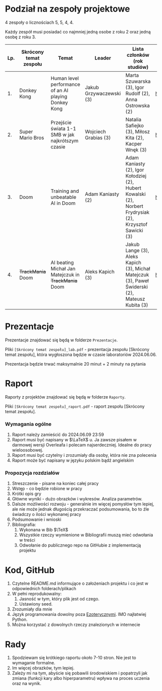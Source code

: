 # Podział na zespoły projektowe

4 zespoły o licznościach 5, 5, 4, 4.

Każdy zespół musi posiadać co najmniej jedną osobe z roku 2 oraz jedną osobę z roku 3.


|        Lp.     |    Skrócony temat zespołu | Temat |    Leader   |        Lista członków (rok studiów)                  |  Link do GitHuba |
|--------------|--------------------|-------------------------------|-----------------------------|-------|-------|
|1.| Donkey Kong | Human level performance of an AI playing Donkey Kong | Jakub Grzywaczewski (3) | Marta Szuwarska (3), Igor Rudolf (2), Anna Ostrowska (2) | https://github.com/OptimalAgents/RL-DonkeyKong |
|2.| Super Mario Bros | Przejście świata 1-1 SMB w jak najkrótszym czasie | Wojciech Grabias (3) | Natalia Safiejko (3), Miłosz Kita (2), Kacper Wnęk (3)| https://github.com/WojtekGrbs/SuperMarioBrosRL |
|3.| Doom             | Training and unbeatable AI in Doom | Adam Kaniasty (2) | Adam Kaniasty (2), Igor Kołodziej (2), Hubert Kowalski (2), Norbert Frydrysiak (2), Krzysztof Sawicki (3) | https://github.com/AdamKaniasty/RL-Doom |
|4.| ~~TrackMania~~ Doom | AI beating Michał Jan Matejczuk in ~~TrackMania~~ Doom | Aleks Kapich (3) | Jakub Lange (3), Aleks Kapich (3), Michał Matejczuk (3), Paweł Świderski (2), Mateusz Kubita (3) | https://github.com/AKapich/Reinforcement_Learning_Doom |


# Prezentacje

Prezentacje znajdować się będą w folderze `Prezentacje`.

Pliki `[Skrócony temat zespołu]_lab.pdf` - prezentacja zespołu [Skrócony temat zespołu], która wygłoszona będzie w czasie laboratoriów 2024.06.06.

Prezentacja będzie trwać maksymalnie 20 minut + 2 minuty na pytania


# Raport

Raporty z projektów znajdować się będą w folderze `Raporty`.

Pliki `[Skrócony temat zespołu]_raport.pdf` - raport zespołu [Skrócony temat zespołu].


### Wymagania ogólne
1. Raport należy zamieścić do 2024.06.09 23:59
2. Raport musi być napisany w $\LaTeX$ u. Ja zawsze pisałem w darmowej wersji Overleafa i polecam najserdeczniej. Idealne do pracy wieloosobowej.
3. Raport musi być czytelny i zrozumiały dla osoby, która nie zna polecenia
4. Raport może być napisany w języku polskim bądź angielskim

### Propozycja rozdziałów
1. Streszczenie - pisane na koniec całej pracy
4. Wstęp - co będzie robione w pracy
3. Krótki opis gry
4. Główne wyniki - dużo obrazków i wykresów. Analiza parametrów.
5. Dalsze możliwości rozwoju - generalnie im więcej pomysłów tym lepiej, ale nie może jednak długością przekraczać podsumowania, bo to źle świadczy o ilości wykonanej pracy
6. Podsumowanie i wnioski
7. Bibliografia:
    1. Wykonana w Bib $\TeX$
    2. Wszystkie rzeczy wymienione w Bibliografii muszą mieć odwołania w treści
    3. Odwołanie do publicznego repo na GitHubie z implementacją projektu

# Kod, GitHub
1. Czytelne README.md informujące o założeniach projektu i co jest w odpowiednich folderach/plikach
2. W pełni reprodukowalny:
    1. Jasność w tym, który plik jest od czego.
    2. Ustawiony seed.
3. Zrozumiały dla mnie
4. Język programowania dowolny poza [Ezoterycznymi](https://en.wikipedia.org/wiki/Esoteric_programming_language). IMO najłatwiej Python.
5. Można korzystać z dowolnych rzeczy znalezionych w internecie

# Rady
1. Spodziewam się krótkiego raportu około 7-10 stron. Nie jest to wymaganie formalne.
2. Im więcej obrazków, tym lepiej.
3. Zależy mi na tym, abyście się pobawili środowiskiem i popatrzyli jak zmiana (funkcji kary albo hiperparametru) wpływa na proces uczenia oraz na wynik.
